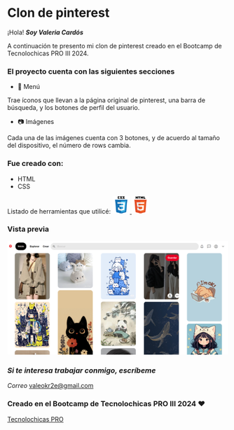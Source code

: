 <!-- Los # indican el tamaño de la letra -->
# Clon de pinterest
<!-- *: cursiva, **: negritas, ***: cursivas y negritas -->
¡Hola! ***Soy Valeria Cardós***

A continuación te presento mi clon de pinterest creado en el Bootcamp de Tecnolochicas PRO III 2024.


### El proyecto cuenta con las siguientes secciones
- 📌 Menú

Trae íconos que llevan a la página original de pinterest, una barra de búsqueda, y los botones de perfil del usuario.
- 📷 Imágenes

Cada una de las imágenes cuenta con 3 botones, y de acuerdo al tamaño del dispositivo, el número de rows cambia.

### Fue creado con:
- HTML
- CSS

Listado de herramientas que utilicé:
    <a href="https://www.w3schools.com/css/" target="_blank"> <img src="https://raw.githubusercontent.com/devicons/devicon/master/icons/css3/css3-original-wordmark.svg" alt="css3" width="40" height="40"/> </a>
    <a href="https://html.spec.whatwg.org/multipage/" target="_blank"> <img src="https://raw.githubusercontent.com/devicons/devicon/master/icons/html5/html5-original-wordmark.svg" alt="html5" width="40" height="40"/> </a>
    
### Vista previa
![Proyecto](assets/pinterest-captura.png)

### *Si te interesa trabajar conmigo, escríbeme*
*Correo*
[valeokr2e@gmail.com](mailto:valeokr2e@gmail.com)

### Creado en el Bootcamp de Tecnolochicas PRO III 2024 ❤️
[Tecnolochicas PRO](https://tecnolochicas.mx/)